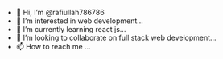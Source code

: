 - 👋 Hi, I’m @rafiullah786786
- 👀 I’m interested in web development...
- 🌱 I’m currently learning react js...
- 💞️ I’m looking to collaborate on full stack web development...
- 📫 How to reach me ...

<!---
rafiullah786786/rafiullah786786 is a ✨ special ✨ repository because its `README.md` (this file) appears on your GitHub profile.
You can click the Preview link to take a look at your changes.
--->
